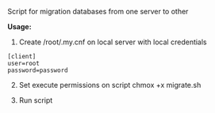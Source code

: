 Script for migration databases from one server to other

**Usage:**

1. Create /root/.my.cnf on local server with local credentials
```
[client]
user=root
password=password
```
2. Set execute permissions on script
chmox +x migrate.sh

3. Run script
